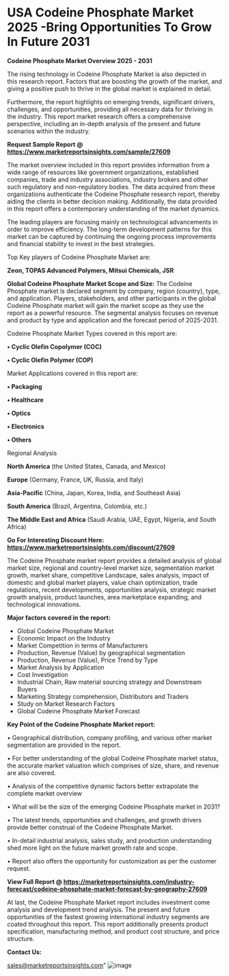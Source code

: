 # USA Codeine Phosphate Market 2025 -Bring Opportunities To Grow In Future 2031

<Strong> Codeine Phosphate Market Overview 2025 - 2031</strong>

The rising technology in Codeine Phosphate Market is also depicted in this research report. Factors that are boosting the growth of the market, and giving a positive push to thrive in the global market is explained in detail.

Furthermore, the report highlights on emerging trends, significant drivers, challenges, and opportunities, providing all necessary data for thriving in the industry. This report market research offers a comprehensive perspective, including an in-depth analysis of the present and future scenarios within the industry.

<strong>Request Sample Report @ <a href=https://www.marketreportsinsights.com/sample/27609>https://www.marketreportsinsights.com/sample/27609</a></strong>

The market overview included in this report provides information from a wide range of resources like government organizations, established companies, trade and industry associations, industry brokers and other such regulatory and non-regulatory bodies. The data acquired from these organizations authenticate the Codeine Phosphate research report, thereby aiding the clients in better decision making. Additionally, the data provided in this report offers a contemporary understanding of the market dynamics.

The leading players are focusing mainly on technological advancements in order to improve efficiency. The long-term development patterns for this market can be captured by continuing the ongoing process improvements and financial stability to invest in the best strategies.

Top Key players of Codeine Phosphate Market are:

<strong>Zeon, TOPAS Advanced Polymers, Mitsui Chemicals, JSR</strong>

<strong><b>Global Codeine Phosphate Market Scope and Size:</b></strong>
The Codeine Phosphate market is declared segment by company, region (country), type, and application. Players, stakeholders, and other participants in the global Codeine Phosphate market will gain the market scope as they use the report as a powerful resource. The segmental analysis focuses on revenue and product by type and application and the forecast period of 2025-2031.

Codeine Phosphate Market Types covered in this report are:

<strong>• Cyclic Olefin Copolymer (COC)

• Cyclic Olefin Polymer (COP)</strong>

Market Applications covered in this report are:

<strong>• Packaging

• Healthcare

• Optics

• Electronics

• Others</strong> 

Regional Analysis

<strong>North America</strong> (the United States, Canada, and Mexico)

<strong>Europe</strong> (Germany, France, UK, Russia, and Italy)

<strong>Asia-Pacific</strong> (China, Japan, Korea, India, and Southeast Asia)

<strong>South America</strong> (Brazil, Argentina, Colombia, etc.)

<strong>The Middle East and Africa</strong> (Saudi Arabia, UAE, Egypt, Nigeria, and South Africa)

<strong>Go For Interesting Discount Here: <a href=https://www.marketreportsinsights.com/discount/27609>https://www.marketreportsinsights.com/discount/27609</a></strong>

The Codeine Phosphate market report provides a detailed analysis of global market size, regional and country-level market size, segmentation market growth, market share, competitive Landscape, sales analysis, impact of domestic and global market players, value chain optimization, trade regulations, recent developments, opportunities analysis, strategic market growth analysis, product launches, area marketplace expanding, and technological innovations.

<strong><b>Major factors covered in the report:</b></strong>
<ul>
  <li>Global Codeine Phosphate Market </li>
  <li>Economic Impact on the Industry</li>
  <li>Market Competition in terms of Manufacturers</li>
  <li>Production, Revenue (Value) by geographical segmentation</li>
  <li>Production, Revenue (Value), Price Trend by Type</li>
  <li>Market Analysis by Application</li>
  <li>Cost Investigation</li>
  <li>Industrial Chain, Raw material sourcing strategy and Downstream Buyers</li>
  <li>Marketing Strategy comprehension, Distributors and Traders</li>
  <li>Study on Market Research Factors</li>
  <li>Global Codeine Phosphate Market Forecast</li>
</ul>

<strong><b>Key Point of the Codeine Phosphate Market report:</b></strong>

• Geographical distribution, company profiling, and various other market segmentation are provided in the report.

• For better understanding of the global Codeine Phosphate market status, the accurate market valuation which comprises of size, share, and revenue are also covered.

• Analysis of the competitive dynamic factors better extrapolate the complete market overview

• What will be the size of the emerging Codeine Phosphate market in 2031?

• The latest trends, opportunities and challenges, and growth drivers provide better construal of the Codeine Phosphate Market.

• In-detail industrial analysis, sales study, and production understanding shed more light on the future market growth rate and scope.

• Report also offers the opportunity for customization as per the customer request.

<strong><b>View Full Report @ <a href=https://marketreportsinsights.com/industry-forecast/codeine-phosphate-market-forecast-by-geography-27609>https://marketreportsinsights.com/industry-forecast/codeine-phosphate-market-forecast-by-geography-27609</a></b></strong>


At last, the Codeine Phosphate Market report includes investment come analysis and development trend analysis. The present and future opportunities of the fastest growing international industry segments are coated throughout this report. This report additionally presents product specification, manufacturing method, and product cost structure, and price structure.

<strong>Contact Us:</strong>

sales@marketreportsinsights.com"
![image](https://github.com/user-attachments/assets/d39d052c-8335-4c65-8592-c817d7131217)
